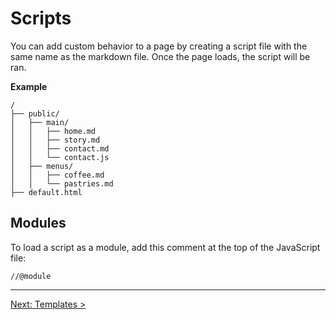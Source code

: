 Scripts
=====================================================

You can add custom behavior to a page by creating a script file with the same name as the markdown file. Once the page loads, the script will be ran.

**Example**

	/
	├── public/
	│   ├── main/
	│   │   ├── home.md
	│   │   ├── story.md
	│   │   ├── contact.md	
	│   │   └── contact.js		
	│   ├── menus/		
	│   │   ├── coffee.md
	│   │   └── pastries.md		
	├── default.html

Modules
-----------------------------------------------------------

To load a script as a module, add this comment at the top 
of the JavaScript file:

	//@module


-----

[Next: Templates >](/docs/06-templates.md)